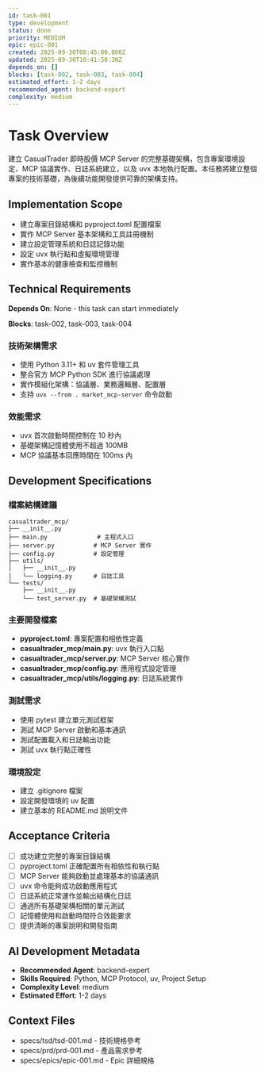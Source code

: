 ```yaml
---
id: task-001
type: development
status: done
priority: MEDIUM
epic: epic-001
created: 2025-09-30T08:45:00.000Z
updated: 2025-09-30T10:41:50.3NZ
depends_on: []
blocks: [task-002, task-003, task-004]
estimated_effort: 1-2 days
recommended_agent: backend-expert
complexity: medium
---
```


# Task Overview

建立 CasualTrader 即時股價 MCP Server 的完整基礎架構，包含專案環境設定、MCP 協議實作、日誌系統建立，以及 uvx 本地執行配置。本任務將建立整個專案的技術基礎，為後續功能開發提供可靠的架構支持。

## Implementation Scope

- 建立專案目錄結構和 pyproject.toml 配置檔案
- 實作 MCP Server 基本架構和工具註冊機制
- 建立設定管理系統和日誌記錄功能
- 設定 uvx 執行點和虛擬環境管理
- 實作基本的健康檢查和監控機制

## Technical Requirements

**Depends On**: None - this task can start immediately

**Blocks**: task-002, task-003, task-004

### 技術架構需求

- 使用 Python 3.11+ 和 uv 套件管理工具
- 整合官方 MCP Python SDK 進行協議處理
- 實作模組化架構：協議層、業務邏輯層、配置層
- 支持 `uvx --from . market_mcp-server` 命令啟動

### 效能需求

- uvx 首次啟動時間控制在 10 秒內
- 基礎架構記憶體使用不超過 100MB
- MCP 協議基本回應時間在 100ms 內

## Development Specifications

### 檔案結構建議

```
casualtrader_mcp/
├── __init__.py
├── main.py              # 主程式入口
├── server.py           # MCP Server 實作
├── config.py           # 設定管理
├── utils/
│   ├── __init__.py
│   └── logging.py      # 日誌工具
└── tests/
    ├── __init__.py
    └── test_server.py  # 基礎架構測試
```

### 主要開發檔案

- **pyproject.toml**: 專案配置和相依性定義
- **casualtrader_mcp/main.py**: uvx 執行入口點
- **casualtrader_mcp/server.py**: MCP Server 核心實作
- **casualtrader_mcp/config.py**: 應用程式設定管理
- **casualtrader_mcp/utils/logging.py**: 日誌系統實作

### 測試需求

- 使用 pytest 建立單元測試框架
- 測試 MCP Server 啟動和基本通訊
- 測試配置載入和日誌輸出功能
- 測試 uvx 執行點正確性

### 環境設定

- 建立 .gitignore 檔案
- 設定開發環境的 uv 配置
- 建立基本的 README.md 說明文件

## Acceptance Criteria

- [ ] 成功建立完整的專案目錄結構
- [ ] pyproject.toml 正確配置所有相依性和執行點
- [ ] MCP Server 能夠啟動並處理基本的協議通訊
- [ ] uvx 命令能夠成功啟動應用程式
- [ ] 日誌系統正常運作並輸出結構化日誌
- [ ] 通過所有基礎架構相關的單元測試
- [ ] 記憶體使用和啟動時間符合效能要求
- [ ] 提供清晰的專案說明和開發指南

## AI Development Metadata

- **Recommended Agent**: backend-expert
- **Skills Required**: Python, MCP Protocol, uv, Project Setup
- **Complexity Level**: medium
- **Estimated Effort**: 1-2 days

## Context Files

- specs/tsd/tsd-001.md - 技術規格參考
- specs/prd/prd-001.md - 產品需求參考
- specs/epics/epic-001.md - Epic 詳細規格
